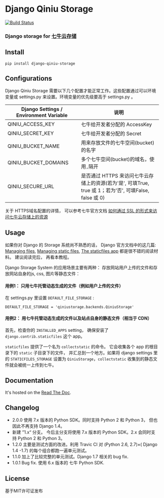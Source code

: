 # Django Qiniu Storage

[![Build Status](https://travis-ci.org/glasslion/django-qiniu-storage.svg?branch=master)](https://travis-ci.org/glasslion/django-qiniu-storage)

### Django storage for [七牛云存储](http://www.qiniu.com/)

## Install

    pip install django-qiniu-storage

## Configurations

Django Qiniu Storage 需要以下几个配置才能正常工作。这些配置通过可以环境变量或 settings.py 来设置。环境变量的优先级要高于 settings.py 。

| Django Settings / Environment Variable | 说明                                 |
|----------------------------------------|--------------------------------------|
| QINIU_ACCESS_KEY                       | 七牛给开发者分配的 AccessKey         |
| QINIU_SECRET_KEY                       | 七牛给开发者分配的 Secret            |
| QINIU_BUCKET_NAME                      | 用来存放文件的七牛空间(bucket)的名字 |
| QINIU_BUCKET_DOMAINS                   | 多个七牛空间(bucket)的域名，使用`,`隔开          |
| QINIU_SECURE_URL                       | 是否通过 HTTPS 来访问七牛云存储上的资源(若为'是', 可填True, true 或 1；若为'否', 可填False, false 或 0) |

关于 HTTPS域名配置的详情， 可以参考七牛官方文档 [如何通过 SSL 的形式来访问七牛云存储上的资源](http://kb.qiniu.com/https-support)

## Usage

如果你对 Django 的 Storage 系统尚不熟悉的话， Django 官方文档中的这几篇: [Managing files](https://docs.djangoproject.com/en/1.7/topics/files/), [Managing static files](https://docs.djangoproject.com/en/1.7/howto/static-files/), [The staticfiles app](https://docs.djangoproject.com/en/1.7/ref/contrib/staticfiles/) 都是很不错的阅读材料。 建议阅读完后， 再看本教程。

Django Storage System 的应用场景主要有两种： 存放网站用户上传的文件和存放网站自身的js, css, 图片等静态文件：

#### 用例1： 只用七牛托管动态生成的文件（例如用户上传的文件）

在 settings.py 里设置 `DEFAULT_FILE_STORAGE` :

    DEFAULT_FILE_STORAGE = 'qiniustorage.backends.QiniuStorage'

#### 用例2： 用七牛托管动态生成的文件以及站点自身的静态文件（相当于 CDN）
首先，检查你的 `INSTALLED_APPS` setting， 确保安装了 `django.contrib.staticfiles` 这个 app。

`staticfiles`  提供了一个名为 `collectstatic` 的命令。 它会收集各个 app 的根目录下的 `static` 子目录下的文件， 并汇总到一个地方。如果将 django settings 里的 `STATICFILES_STORAGE` 设置为  `QiniuStorage`，`collectstatic` 收集到的静态文件就会被统一上传到七牛。



## Documentation

It's hosted on the [Read The Doc](http://django-qiniu-storage.readthedocs.org/zh_CN/latest/
).

## Changelog
- 2.0.0 使用 7.x 版本的 Python SDK。同时支持 Python 2 和 Python 3， 但也因此不再支持 Django 1.4。
- 新建 ”1.x“ 分支。 今后主分支将使用 7.x 版本的 Python SDK。2.x 会同时支持 Python 2 和 Python 3。
- 1.2.0 主要是测试方面的改进。利用 Travic CI 对 (Python 2.6, 2.7)×( Django 1.4 -1.7) 的每个组合都跑一遍单元测试。
- 1.1.0 加上了比较完整的单元测试。Django 1.7 相关的 bug fix.
- 1.0.1 Bug fix. 使用 6.x 版本的 七牛 Python SDK.

## License

基于MIT许可证发布
